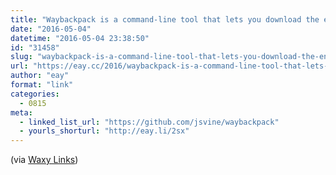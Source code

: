```yaml
---
title: "Waybackpack is a command-line tool that lets you download the entire Wayback Machine archive for a given URL"
date: "2016-05-04"
datetime: "2016-05-04 23:38:50"
id: "31458"
slug: "waybackpack-is-a-command-line-tool-that-lets-you-download-the-entire-wayback-machine-archive-for-a-given-url"
url: "https://eay.cc/2016/waybackpack-is-a-command-line-tool-that-lets-you-download-the-entire-wayback-machine-archive-for-a-given-url/"
author: "eay"
format: "link"
categories:
  - 0815
meta:
  - linked_list_url: "https://github.com/jsvine/waybackpack"
  - yourls_shorturl: "http://eay.li/2sx"
---
```


(via [Waxy Links](http://waxy.org/links))
